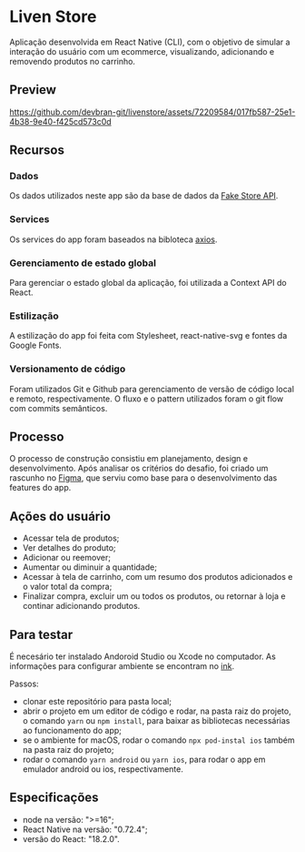 
# Liven Store
Aplicação desenvolvida em React Native (CLI), com o objetivo de simular a interação do usuário com um ecommerce, visualizando, adicionando e removendo produtos no carrinho.

## Preview
https://github.com/devbran-git/livenstore/assets/72209584/017fb587-25e1-4b38-9e40-f425cd573c0d

## Recursos
### Dados
Os dados utilizados neste app são da base de dados da [Fake Store API](https://fakestoreapi.com/).
### Services
Os services do app foram baseados na bibloteca [axios](https://www.npmjs.com/package/axios).
### Gerenciamento de estado global
Para gerenciar o estado global da aplicação, foi utilizada a Context API do React.
### Estilização
A estilização do app foi feita com Stylesheet, react-native-svg e fontes da Google Fonts.
### Versionamento de código
Foram utilizados Git e Github para gerenciamento de versão de código local e remoto, respectivamente. O fluxo e o pattern utilizados foram o git flow com commits semânticos.


## Processo
O processo de construção consistiu em planejamento, design e desenvolvimento. Após analisar os critérios do desafio, foi criado um rascunho no [Figma](https://www.figma.com/file/arM2ha1BSLspSWNRuF6ENN/Liven-Store?type=design&node-id=0%3A1&mode=design&t=0Vdcl4VWug38P1bA-1), que serviu como base para o desenvolvimento das features do app.


## Ações do usuário
- Acessar tela de produtos;
- Ver detalhes do produto;
- Adicionar ou reemover;
- Aumentar ou diminuir a quantidade;
- Acessar à tela de carrinho, com um resumo dos produtos adicionados e o valor total da compra;
- Finalizar compra, excluir um ou todos os produtos, ou retornar à loja e continar adicionando produtos.


## Para testar
É necesário ter instalado Andoroid Studio ou Xcode no computador. As informações para configurar ambiente se encontram no [ink]([url](https://reactnative.dev/docs/environment-setup)https://reactnative.dev/docs/environment-setup).

Passos:
- clonar este repositório para pasta local;
- abrir o projeto em um editor de código e rodar, na pasta raiz do projeto, o comando `yarn` ou `npm install`, para baixar as bibliotecas necessárias ao funcionamento do app;
- se o ambiente for macOS, rodar o comando `npx pod-instal ios` também na pasta raiz do projeto;
- rodar o comando `yarn android` ou `yarn ios`, para rodar o app em emulador android ou ios, respectivamente.


## Especificações
- node na versão: ">=16";
- React Native na versão: "0.72.4";
- versão do React: "18.2.0".

